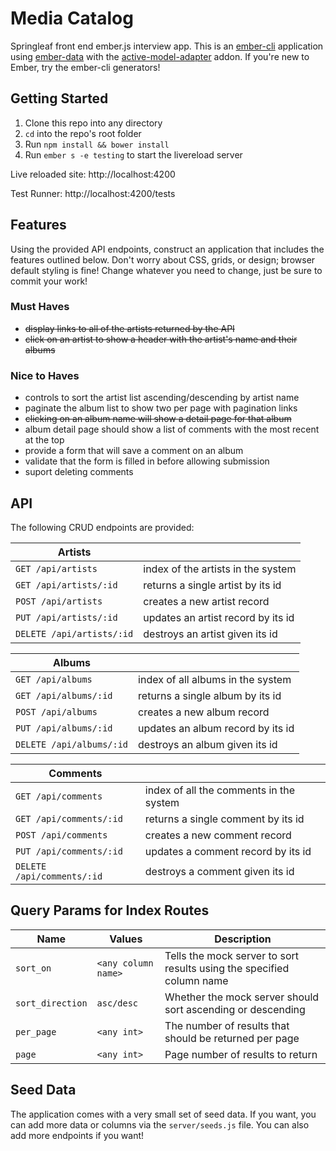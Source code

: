 # Media Catalog

Springleaf front end ember.js interview app. This is an [ember-cli](http://www.ember-cli.com/) application using [ember-data](http://emberjs.com/api/data/) with the [active-model-adapter](https://github.com/ember-data/active-model-adapter) addon. If you're new to Ember, try the ember-cli generators!

## Getting Started

1. Clone this repo into any directory
1. `cd` into the repo's root folder
1. Run `npm install && bower install`
1. Run `ember s -e testing` to start the livereload server

Live reloaded site: http://localhost:4200

Test Runner: http://localhost:4200/tests

## Features

Using the provided API endpoints, construct an application that includes the features outlined below. Don't worry about CSS, grids, or design; browser default styling is fine! Change whatever you need to change, just be sure to commit your work!

### Must Haves

- ~~display links to all of the artists returned by the API~~
- ~~click on an artist to show a header with the artist's name and their albums~~

### Nice to Haves

- controls to sort the artist list ascending/descending by artist name
- paginate the album list to show two per page with pagination links
- ~~clicking on an album name will show a detail page for that album~~
- album detail page should show a list of comments with the most recent at the top
- provide a form that will save a comment on an album
- validate that the form is filled in before allowing submission
- suport deleting comments

## API

The following CRUD endpoints are provided:

Artists | |
--- | ---
`GET /api/artists` | index of the artists in the system
`GET /api/artists/:id` | returns a single artist by its id
`POST /api/artists` | creates a new artist record
`PUT /api/artists/:id` | updates an artist record by its id
`DELETE /api/artists/:id` | destroys an artist given its id

Albums | |
--- | ---
`GET /api/albums` | index of all albums in the system
`GET /api/albums/:id` | returns a single album by its id
`POST /api/albums` | creates a new album record
`PUT /api/albums/:id` | updates an album record by its id
`DELETE /api/albums/:id` | destroys an album given its id

Comments | |
--- | ---
`GET /api/comments` | index of all the comments in the system
`GET /api/comments/:id` | returns a single comment by its id
`POST /api/comments` | creates a new comment record
`PUT /api/comments/:id` | updates a comment record by its id
`DELETE /api/comments/:id` | destroys a comment given its id

## Query Params for Index Routes

Name | Values | Description
--- | --- | ---
`sort_on` | `<any column name>` | Tells the mock server to sort results using the specified column name
`sort_direction` | `asc/desc` | Whether the mock server should sort ascending or descending
`per_page` | `<any int>` | The number of results that should be returned per page
`page` | `<any int>` | Page number of results to return

## Seed Data

The application comes with a very small set of seed data. If you want, you can add more data or columns via the `server/seeds.js` file.
You can also add more endpoints if you want!
